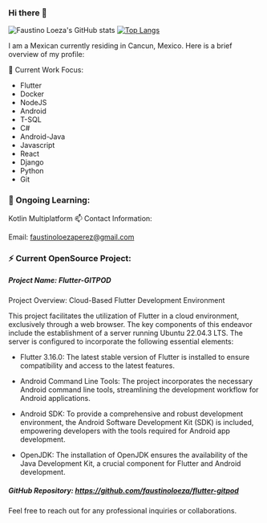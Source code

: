 ### Hi there 👋

![Faustino Loeza's GitHub stats](https://github-readme-stats.vercel.app/api?username=faustinoloeza&count_private=true&show_icons=true&bg_color=30,00d2ff,3a7bd5&title_color=fff&text_color=fff&icon_color=fff)
[![Top Langs](https://github-readme-stats.vercel.app/api/top-langs/?username=faustinoloeza&theme=tokyonight&layout=compact&bg_color=30,00d2ff,3a7bd5&title_color=fff&text_color=fff&icon_color=fff)](https://github.com/faustinoloeza/github-readme-stats)

I am a Mexican currently residing in Cancun, Mexico. Here is a brief overview of my profile:

🔭 Current Work Focus:

- Flutter
- Docker
- NodeJS
- Android
- T-SQL
- C#
- Android-Java
- Javascript
- React
- Django
- Python
- Git

### 🌱 Ongoing Learning:

Kotlin Multiplatform
📫 Contact Information:

 Email: faustinoloezaperez@gmail.com

### ⚡ Current OpenSource Project:

##### Project Name: Flutter-GITPOD
Project Overview: Cloud-Based Flutter Development Environment

This project facilitates the utilization of Flutter in a cloud environment, exclusively through a web browser. The key components of this endeavor include the establishment of a server running Ubuntu 22.04.3 LTS. The server is configured to incorporate the following essential elements:

- Flutter 3.16.0: The latest stable version of Flutter is installed to ensure compatibility and access to the latest features.

- Android Command Line Tools: The project incorporates the necessary Android command line tools, streamlining the development workflow for Android applications.

- Android SDK: To provide a comprehensive and robust development environment, the Android Software Development Kit (SDK) is included, empowering developers with the tools required for Android app development.

- OpenJDK: The installation of OpenJDK ensures the availability of the Java Development Kit, a crucial component for Flutter and Android development.

##### GitHub Repository: https://github.com/faustinoloeza/flutter-gitpod

Feel free to reach out for any professional inquiries or collaborations.
